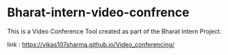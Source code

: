 # Bharat-intern-video-confrence
This is a Video Conference Tool created as part of the Bharat Intern Project.

link : https://vikas107sharma.github.io/Video_conferencing/

